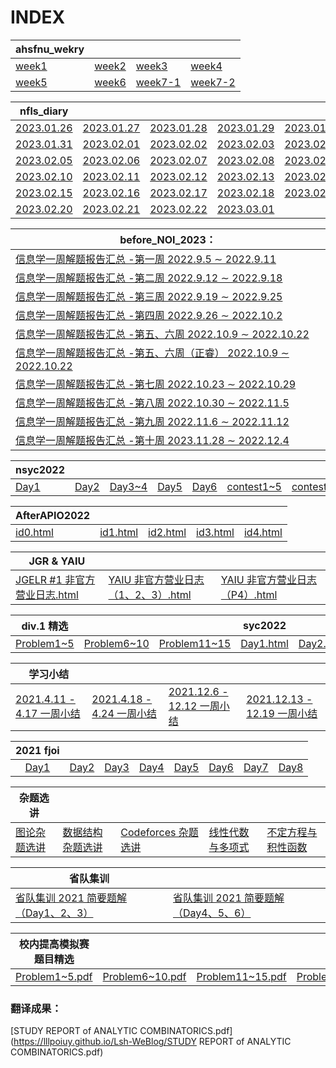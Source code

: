 # INDEX

| ahsfnu_wekry                                                 |                                                              |                                                              |                                                              |
| ------------------------------------------------------------ | ------------------------------------------------------------ | ------------------------------------------------------------ | ------------------------------------------------------------ |
| [week1](https://lllpoiuy.github.io/Lsh-WeBlog/ahsfnu_wekry/week1.html) | [week2](https://lllpoiuy.github.io/Lsh-WeBlog/ahsfnu_wekry/week2.html) | [week3](https://lllpoiuy.github.io/Lsh-WeBlog/ahsfnu_wekry/week3.html) | [week4](https://lllpoiuy.github.io/Lsh-WeBlog/ahsfnu_wekry/week4.html) |
| [week5](https://lllpoiuy.github.io/Lsh-WeBlog/ahsfnu_wekry/week5.html) | [week6](https://lllpoiuy.github.io/Lsh-WeBlog/ahsfnu_wekry/week6.html) | [week7-1](https://lllpoiuy.github.io/Lsh-WeBlog/ahsfnu_wekry/week7.html) | [week7-2](https://lllpoiuy.github.io/Lsh-WeBlog/ahsfnu_wekry/test.pdf) |

| nfls_diary                                                   |                                                              |                                                              |                                                              |                                                              |
| ------------------------------------------------------------ | ------------------------------------------------------------ | ------------------------------------------------------------ | ------------------------------------------------------------ | ------------------------------------------------------------ |
| [2023.01.26](https://lllpoiuy.github.io/Lsh-WeBlog/nfls_diary/2023.01.26.pdf) | [2023.01.27](https://lllpoiuy.github.io/Lsh-WeBlog/nfls_diary/2023.01.27.pdf) | [2023.01.28](https://lllpoiuy.github.io/Lsh-WeBlog/nfls_diary/2023.01.28.pdf) | [2023.01.29](https://lllpoiuy.github.io/Lsh-WeBlog/nfls_diary/2023.01.29.pdf) | [2023.01.30](https://lllpoiuy.github.io/Lsh-WeBlog/nfls_diary/2023.01.30.pdf) |
| [2023.01.31](https://lllpoiuy.github.io/Lsh-WeBlog/nfls_diary/2023.01.31.pdf) | [2023.02.01](https://lllpoiuy.github.io/Lsh-WeBlog/nfls_diary/2023.02.01.pdf) | [2023.02.02](https://lllpoiuy.github.io/Lsh-WeBlog/nfls_diary/2023.02.02.pdf) | [2023.02.03](https://lllpoiuy.github.io/Lsh-WeBlog/nfls_diary/2023.02.03.pdf) | [2023.02.04](https://lllpoiuy.github.io/Lsh-WeBlog/nfls_diary/2023.02.04.pdf) |
| [2023.02.05](https://lllpoiuy.github.io/Lsh-WeBlog/nfls_diary/2023.02.05.pdf) | [2023.02.06](https://lllpoiuy.github.io/Lsh-WeBlog/nfls_diary/2023.02.06.pdf) | [2023.02.07](https://lllpoiuy.github.io/Lsh-WeBlog/nfls_diary/2023.02.07.pdf) | [2023.02.08](https://lllpoiuy.github.io/Lsh-WeBlog/nfls_diary/2023.02.08.pdf) | [2023.02.09](https://lllpoiuy.github.io/Lsh-WeBlog/nfls_diary/2023.02.09.pdf) |
| [2023.02.10](https://lllpoiuy.github.io/Lsh-WeBlog/nfls_diary/2023.02.10.pdf) | [2023.02.11](https://lllpoiuy.github.io/Lsh-WeBlog/nfls_diary/2023.02.11.pdf) | [2023.02.12](https://lllpoiuy.github.io/Lsh-WeBlog/nfls_diary/2023.02.12.pdf) | [2023.02.13](https://lllpoiuy.github.io/Lsh-WeBlog/nfls_diary/2023.02.13.pdf) | [2023.02.14](https://lllpoiuy.github.io/Lsh-WeBlog/nfls_diary/2023.02.14.pdf) |
| [2023.02.15](https://lllpoiuy.github.io/Lsh-WeBlog/nfls_diary/2023.02.15.pdf) | [2023.02.16](https://lllpoiuy.github.io/Lsh-WeBlog/nfls_diary/2023.02.16.pdf) | [2023.02.17](https://lllpoiuy.github.io/Lsh-WeBlog/nfls_diary/2023.02.17.pdf) | [2023.02.18](https://lllpoiuy.github.io/Lsh-WeBlog/nfls_diary/2023.02.18.pdf) | [2023.02.19](https://lllpoiuy.github.io/Lsh-WeBlog/nfls_diary/2023.02.19.pdf) |
| [2023.02.20](https://lllpoiuy.github.io/Lsh-WeBlog/nfls_diary/2023.02.20.pdf) | [2023.02.21](https://lllpoiuy.github.io/Lsh-WeBlog/nfls_diary/2023.02.21.pdf) | [2023.02.22](https://lllpoiuy.github.io/Lsh-WeBlog/nfls_diary/2023.02.22.pdf) | [2023.03.01](https://lllpoiuy.github.io/Lsh-WeBlog/nfls_diary/2023.03.01.pdf) |                                                              |

| before_NOI_2023：                                            |
| ------------------------------------------------------------ |
| [信息学一周解题报告汇总 -第一周 2022.9.5 ∼ 2022.9.11](https://lllpoiuy.github.io/Lsh-WeBlog/afterNOI/week1.pdf) |
| [信息学一周解题报告汇总 -第二周 2022.9.12 ∼ 2022.9.18](https://lllpoiuy.github.io/Lsh-WeBlog/afterNOI/week2.pdf) |
| [信息学一周解题报告汇总 -第三周 2022.9.19 ∼ 2022.9.25](https://lllpoiuy.github.io/Lsh-WeBlog/afterNOI/week3.pdf) |
| [信息学一周解题报告汇总 -第四周 2022.9.26 ∼ 2022.10.2](https://lllpoiuy.github.io/Lsh-WeBlog/afterNOI/week4.pdf) |
| [信息学一周解题报告汇总 -第五、六周 2022.10.9 ∼ 2022.10.22](https://lllpoiuy.github.io/Lsh-WeBlog/afterNOI/week5and6.pdf) |
| [信息学一周解题报告汇总 -第五、六周（正睿） 2022.10.9 ∼ 2022.10.22](https://lllpoiuy.github.io/Lsh-WeBlog/afterNOI/week5and6id2.pdf) |
| [信息学一周解题报告汇总 -第七周 2022.10.23 ∼ 2022.10.29](https://lllpoiuy.github.io/Lsh-WeBlog/afterNOI/week7.pdf) |
| [信息学一周解题报告汇总 -第八周 2022.10.30 ∼ 2022.11.5](https://lllpoiuy.github.io/Lsh-WeBlog/afterNOI/week8.pdf) |
| [信息学一周解题报告汇总 -第九周 2022.11.6 ∼ 2022.11.12](https://lllpoiuy.github.io/Lsh-WeBlog/afterNOI/week9.pdf) |
| [信息学一周解题报告汇总 -第十周 2023.11.28 ∼ 2022.12.4](https://lllpoiuy.github.io/Lsh-WeBlog/afterNOI/week10.pdf) |

| nsyc2022                                                     |                                                              |                                                              |                                                              |                                                              |                                                              |                                                              |
| ------------------------------------------------------------ | ------------------------------------------------------------ | ------------------------------------------------------------ | ------------------------------------------------------------ | ------------------------------------------------------------ | ------------------------------------------------------------ | ------------------------------------------------------------ |
| [Day1](https://lllpoiuy.github.io/Lsh-WeBlog/nsyc2022/day1.html) | [Day2](https://lllpoiuy.github.io/Lsh-WeBlog/nsyc2022/day2.html) | [Day3~4](https://lllpoiuy.github.io/Lsh-WeBlog/nsyc2022/day3~4.html) | [Day5](https://lllpoiuy.github.io/Lsh-WeBlog/nsyc2022/Day5.html) | [Day6](https://lllpoiuy.github.io/Lsh-WeBlog/nsyc2022/Day6.html) | [contest1~5](https://lllpoiuy.github.io/Lsh-WeBlog/nsyc2022/比赛题解合辑.html) | [contest6~10](https://lllpoiuy.github.io/Lsh-WeBlog/main/nsyc2022/比赛题解合辑%202.html) |

| AfterAPIO2022                                                |                                                              |                                                              |                                                              |                                                              |
| ------------------------------------------------------------ | ------------------------------------------------------------ | ------------------------------------------------------------ | ------------------------------------------------------------ | ------------------------------------------------------------ |
| [id0.html](https://lllpoiuy.github.io/Lsh-WeBlog/afterAPIO/id0.html) | [id1.html](https://lllpoiuy.github.io/Lsh-WeBlog/afterAPIO/id1.html) | [id2.html](https://lllpoiuy.github.io/Lsh-WeBlog/afterAPIO/id2.html) | [id3.html](https://lllpoiuy.github.io/Lsh-WeBlog/afterAPIO/id3.html) | [id4.html](https://lllpoiuy.github.io/Lsh-WeBlog/afterAPIO/id4.html) |

| JGR & YAIU                                                   |                                                              |                                                              |
| ------------------------------------------------------------ | ------------------------------------------------------------ | ------------------------------------------------------------ |
| [JGELR #1 非官方营业日志.html](https://lllpoiuy.github.io/Lsh-WeBlog/JGR/JGELR%20%231%20非官方营业日志.html) | [YAIU 非官方营业日志（1、2、3）.html](https://lllpoiuy.github.io/Lsh-WeBlog/JGR/YAIU%20非官方营业日志（1、2、3）.html) | [YAIU 非官方营业日志（P4）.html](https://lllpoiuy.github.io/Lsh-WeBlog/JGR/YAIU%20非官方营业日志（P4）.html) |

| div.1 精选                                                   |                                                              |                                                              | syc2022                                                      |                                                              |                                                              |
| ------------------------------------------------------------ | ------------------------------------------------------------ | ------------------------------------------------------------ | ------------------------------------------------------------ | ------------------------------------------------------------ | ------------------------------------------------------------ |
| [Problem1~5](https://lllpoiuy.github.io/Lsh-WeBlog/div1/Problem1~5.pdf) | [Problem6~10](https://lllpoiuy.github.io/Lsh-WeBlog/div1/Problem6~10.pdf) | [Problem11~15](https://lllpoiuy.github.io/Lsh-WeBlog/div1/Problem11~15.pdf) | [Day1.html](https://lllpoiuy.github.io/Lsh-WeBlog/syc2022/Day1.html) | [Day2.html](https://lllpoiuy.github.io/Lsh-WeBlog/syc2022/Day2.html) | [Day3.html](https://lllpoiuy.github.io/Lsh-WeBlog/syc2022/Day3.html) |


| 学习小结                                                     |                                                              |                                                              |                                                              |
| ------------------------------------------------------------ | ------------------------------------------------------------ | ------------------------------------------------------------ | ------------------------------------------------------------ |
| [2021.4.11 - 4.17 一周小结](https://lllpoiuy.github.io/Lsh-WeBlog/2021.4.11%20-%204.17%20一周小结) | [2021.4.18 - 4.24 一周小结](https://lllpoiuy.github.io/Lsh-WeBlog/2021.4.18%20-%204.24%20一周小结) | [2021.12.6 - 12.12 一周小结](https://lllpoiuy.github.io/Lsh-WeBlog/2021.12.6~12.12%20一周小结.html) | [2021.12.13 - 12.19 一周小结](https://lllpoiuy.github.io/Lsh-WeBlog/2021.12.13~12.19%20一周小结.html) |

|                      2021 fjoi                       |                                                      |                                                      |                                                      |                                                      |                                                      |                                                      |                                                      |
| :--------------------------------------------------: | :--------------------------------------------------: | :--------------------------------------------------: | :--------------------------------------------------: | :--------------------------------------------------: | :--------------------------------------------------: | :--------------------------------------------------: | :--------------------------------------------------: |
| [Day1](https://lllpoiuy.github.io/Lsh-WeBlog/D1.pdf) | [Day2](https://lllpoiuy.github.io/Lsh-WeBlog/D2.pdf) | [Day3](https://lllpoiuy.github.io/Lsh-WeBlog/D3.pdf) | [Day4](https://lllpoiuy.github.io/Lsh-WeBlog/D4.pdf) | [Day5](https://lllpoiuy.github.io/Lsh-WeBlog/D5.pdf) | [Day6](https://lllpoiuy.github.io/Lsh-WeBlog/D6.pdf) | [Day7](https://lllpoiuy.github.io/Lsh-WeBlog/D7.pdf) | [Day8](https://lllpoiuy.github.io/Lsh-WeBlog/D8.pdf) |


| 杂题选讲                                                     |                                                              |                                                              |                                                              |                                                              |
| ------------------------------------------------------------ | ------------------------------------------------------------ | ------------------------------------------------------------ | ------------------------------------------------------------ | ------------------------------------------------------------ |
| [图论杂题选讲](https://lllpoiuy.github.io/Lsh-WeBlog/图论杂题选讲.html) | [数据结构杂题选讲](https://lllpoiuy.github.io/Lsh-WeBlog/数据结构杂题选讲.html) | [Codeforces 杂题选讲](https://lllpoiuy.github.io/Lsh-WeBlog/Codeforces%20杂题选讲.html) | [线性代数与多项式](https://lllpoiuy.github.io/Lsh-WeBlog/线性代数与多项式.html) | [不定方程与积性函数](https://lllpoiuy.github.io/Lsh-WeBlog/不定方程与积性函数.html) |

| 省队集训                                                     |                                                              |
| ------------------------------------------------------------ | ------------------------------------------------------------ |
| [省队集训 2021 简要题解（Day1、2、3）](https://lllpoiuy.github.io/Lsh-WeBlog/省队集训%202021%20简要题解（Day1、2、3）.html) | [省队集训 2021 简要题解（Day4、5、6）](https://lllpoiuy.github.io/Lsh-WeBlog/省队集训%202021%20简要题解（Day4、5、6）.html) |

|                    校内提高模拟赛题目精选                    |                                                              |                                                              |                                                              |
| :----------------------------------------------------------: | ------------------------------------------------------------ | ------------------------------------------------------------ | ------------------------------------------------------------ |
| [Problem1~5.pdf](https://lllpoiuy.github.io/Lsh-WeBlog/AnoipR/Problem1~5.pdf) | [Problem6~10.pdf](https://lllpoiuy.github.io/Lsh-WeBlog/AnoipR/Problem6~10.pdf) | [Problem11~15.pdf](https://lllpoiuy.github.io/Lsh-WeBlog/AnoipR/Problem11~15.pdf) | [Problem16~20.pdf](https://lllpoiuy.github.io/Lsh-WeBlog/AnoipR/Problem16~20.pdf) |

### 翻译成果：

[STUDY REPORT of ANALYTIC COMBINATORICS.pdf](https://lllpoiuy.github.io/Lsh-WeBlog/STUDY REPORT of ANALYTIC COMBINATORICS.pdf)
